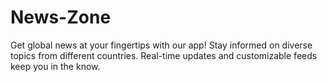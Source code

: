 # News-Zone
Get global news at your fingertips with our app! Stay informed on diverse topics from different countries. Real-time updates and customizable feeds keep you in the know.
